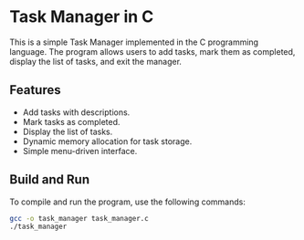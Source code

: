 # Task Manager in C

This is a simple Task Manager implemented in the C programming language. The program allows users to add tasks, mark them as completed, display the list of tasks, and exit the manager.

## Features

- Add tasks with descriptions.
- Mark tasks as completed.
- Display the list of tasks.
- Dynamic memory allocation for task storage.
- Simple menu-driven interface.

## Build and Run

To compile and run the program, use the following commands:

```bash
gcc -o task_manager task_manager.c
./task_manager


